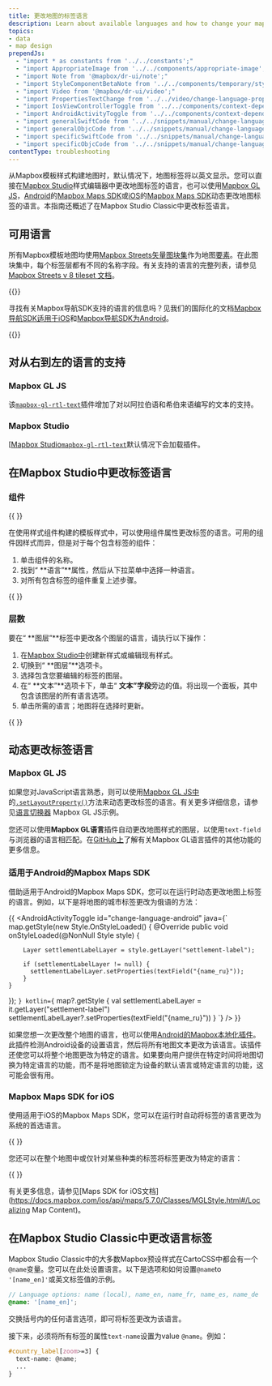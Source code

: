 ```yaml
---
title: 更改地图的标签语言
description: Learn about available languages and how to change your map’s language.
topics:
- data
- map design
prependJs:
  - "import * as constants from '../../constants';"
  - "import AppropriateImage from '../../components/appropriate-image';"
  - "import Note from '@mapbox/dr-ui/note';"
  - "import StyleComponentBetaNote from '../../components/temporary/style-component-beta-note';"
  - "import Video from '@mapbox/dr-ui/video';"
  - "import PropertiesTextChange from '../../video/change-language-properties-text-change.mp4';"
  - "import IosViewControllerToggle from '../../components/context-dependent/ios-view-controller-toggle';"
  - "import AndroidActivityToggle from '../../components/context-dependent/android-activity-toggle';"
  - "import generalSwiftCode from '../../snippets/manual/change-language--general-swift.swift';"
  - "import generalObjcCode from '../../snippets/manual/change-language--general-objc.m';"
  - "import specificSwiftCode from '../../snippets/manual/change-language--specific-swift.swift';"
  - "import specificObjcCode from '../../snippets/manual/change-language--specific-objc.m';"
contentType: troubleshooting
---
```


从Mapbox模板样式构建地图时，默认情况下，地图标签将以英文显示。您可以直接在[Mapbox Studio](https://studio.mapbox.com/)样式编辑器中更改地图标签的语言，也可以使用[Mapbox GL JS](https://docs.mapbox.com/mapbox-gl-js)，[Android](https://docs.mapbox.com/android/maps/overview/)的[Mapbox Maps SDK](https://docs.mapbox.com/ios/maps/overview/)或[iOS](https://docs.mapbox.com/ios/maps/overview/)的[Mapbox Maps SDK](https://docs.mapbox.com/ios/maps/overview/)动态更改地图标签的语言。本指南还概述了在Mapbox Studio Classic中更改标签语言。

## 可用语言

所有Mapbox模板地图均使用[Mapbox Streets矢量图块集](https://docs.mapbox.com/vector-tiles/)作为地图[要素](https://docs.mapbox.com/vector-tiles/)。在此图块集中，每个标签层都有不同的名称字段。有关支持的语言的完整列表，请参见[Mapbox Streets v 8 tileset 文档](https://docs.mapbox.com/vector-tiles/reference/mapbox-streets-v8/#name-text--name_lang-code-text)。

{{<Note title='导航SDK中的语言支持' >}}

寻找有关Mapbox导航SDK支持的语言的信息吗？见我们的国际化的文档[Mapbox导航SDK适用于iOS](https://docs.mapbox.com/ios/navigation/overview/localization-and-internationalization/)和[Mapbox导航SDK为Android](https://docs.mapbox.com/android/navigation/overview/localization/)。 

{{</Note>}}

## 对从右到左的语言的支持

### Mapbox GL JS
该[`mapbox-gl-rtl-text`](https://github.com/mapbox/mapbox-gl-rtl-text)插件增加了对以阿拉伯语和希伯来语编写的文本的支持。

### Mapbox Studio
[[Mapbox Studio](https://studio.mapbox.com/)[`mapbox-gl-rtl-text`](https://github.com/mapbox/mapbox-gl-rtl-text)默认情况下会加载插件。

## 在Mapbox Studio中更改标签语言

### 组件

{{ <StyleComponentBetaNote /> }}

在使用样式组件构建的模板样式中，可以使用组件属性更改标签的语言。可用的组件因样式而异，但是对于每个包含标签的组件：

1. 单击组件的名称。
2. 找到“ **语言”**属性，然后从下拉菜单中选择一种语言。
3. 对所有包含标签的组件重复上述步骤。

{{
  <AppropriateImage
    imageId="troubleshooting--change-language--change-components"
    alt="Screenshot of the Mapbox Studio style editor after clicking a component that contains labels and opening the dropdown menu for the Language property."
  />
}}

### 层数

要在“ **图层”**标签中更改各个图层的语言，请执行以下操作：

1. 在[Mapbox Studio中](https://studio.mapbox.com/styles/)创建新样式或编辑现有样式。
2. 切换到“ **图层”**选项卡。
3. 选择包含您要编辑的标签的图层。
4. 在“ **文本”**选项卡下，单击“ **文本”字段**旁边的值。将出现一个面板，其中包含该图层的所有语言选项。
5. 单击所需的语言；地图将在选择时更新。

{{
  <AppropriateImage
    imageId="troubleshooting--change-language--change-one-layer"
    alt="screenshot in Mapbox Studio of resulting new language in map style"
  />
}}

## 动态更改标签语言

### Mapbox GL JS

如果您对JavaScript语言熟悉，则可以使用[Mapbox GL JS中](https://docs.mapbox.com/mapbox-gl-js/)的[`.setLayoutProperty()`](https://docs.mapbox.com/mapbox-gl-js/api/#map#setlayoutproperty)方法来动态更改标签的语言。有关更多详细信息，请参见[语言切换器](https://docs.mapbox.com/mapbox-gl-js/example/language-switch/) Mapbox GL JS示例。

您还可以使用**Mapbox GL语言**插件自动更改地图样式的图层，以使用`text-field`与浏览器的语言相匹配。在[GitHub上](https://github.com/mapbox/mapbox-gl-language/#mapbox-gl-language--)了解有关Mapbox GL语言插件的其他功能的更多信息。

### 适用于Android的Mapbox Maps SDK

借助适用于Android的Mapbox Maps SDK，您可以在运行时动态更改地图上标签的语言。例如，以下是将地图的城市标签更改为俄语的方法：

{{
<AndroidActivityToggle
id="change-language-android"
java={`
map.getStyle(new Style.OnStyleLoaded() {
	@Override
	public void onStyleLoaded(@NonNull Style style) {

		Layer settlementLabelLayer = style.getLayer("settlement-label");
	
		if (settlementLabelLayer != null) {
		  settlementLabelLayer.setProperties(textField("{name_ru}"));
		}
	}
});
`}
kotlin={`
map?.getStyle {
	val settlementLabelLayer = it.getLayer("settlement-label")
	settlementLabelLayer?.setProperties(textField("{name_ru}"))
}
`}
/>
}}

如果您想一次更改整个地图的语言，也可以使用[Android的Mapbox本地化插件](https://docs.mapbox.com/android/plugins/overview/localization/)。此插件检测Android设备的设置语言，然后将所有地图文本更改为该语言。该插件还使您可以将整个地图更改为特定的语言。如果要向用户提供在特定时间将地图切换为特定语言的功能，而不是将地图锁定为设备的默认语言或特定语言的功能，这可能会很有用。

### Mapbox Maps SDK for iOS

使用适用于iOS的Mapbox Maps SDK，您可以在运行时自动将标签的语言更改为系统的首选语言。

{{
  <IosViewControllerToggle
    id="system-language"
    swift={generalSwiftCode}
    objectiveC={generalObjcCode}
  />
}}

您还可以在整个地图中或仅针对某些种类的标签将标签更改为特定的语言：

{{
  <IosViewControllerToggle
    id="specific-language"
    swift={specificSwiftCode}
    objectiveC={specificObjcCode}
  />
}}

有关更多信息，请参见[Maps SDK for iOS文档](https://docs.mapbox.com/ios/api/maps/5.7.0/Classes/MGLStyle.html#/Localizing Map Content)。

## 在Mapbox Studio Classic中更改语言标签

Mapbox Studio Classic中的大多数Mapbox预设样式在CartoCSS中都会有一个`@name`变量。您可以在此处设置语言。以下是选项和如何设置`@name`to `'[name_en]'`或英文标签值的示例。

```scss
// Language options: name (local), name_en, name_fr, name_es, name_de
@name: '[name_en]';
```

交换括号内的任何语言选项，即可将标签更改为该语言。

接下来，必须将所有标签的属性`text-name`设置为value `@name`。例如：

```scss
#country_label[zoom>=3] {
  text-name: @name;
  ...
}
```
